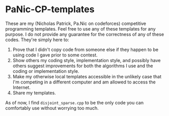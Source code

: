 # PaNic-CP-templates

These are my (Nicholas Patrick, Pa.Nic on codeforces) competitive programming templates. Feel free to use any of these templates for any purpose. I do not provide any guarantee for the correctness of any of these codes. They're simply here to:
1. Prove that I didn't copy code from someone else if they happen to be using code I gave prior to some contest.
2. Show others my coding style, implementation style, and possibly have others suggest improvements for both the algorithms I use and the coding or implementation style.
3. Make my otherwise local templates accessible in the unlikely case that I'm competing in a different computer and am allowed to access the Internet.
4. Share my templates.

As of now, I find `disjoint_sparse.cpp` to be the only code you can comfortably use without worrying too much.
